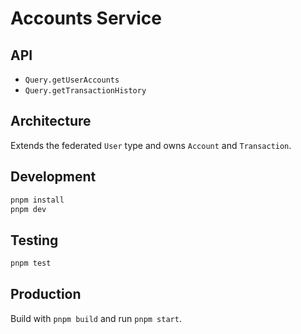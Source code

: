 # Accounts Service

## API
- `Query.getUserAccounts`
- `Query.getTransactionHistory`

## Architecture
Extends the federated `User` type and owns `Account` and `Transaction`.

## Development
```bash
pnpm install
pnpm dev
```

## Testing
```bash
pnpm test
```

## Production
Build with `pnpm build` and run `pnpm start`.
